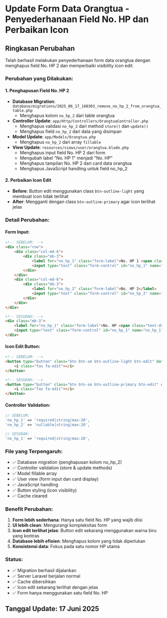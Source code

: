# Update Form Data Orangtua - Penyederhanaan Field No. HP dan Perbaikan Icon

## Ringkasan Perubahan
Telah berhasil melakukan penyederhanaan form data orangtua dengan menghapus field No. HP 2 dan memperbaiki visibility icon edit.

### Perubahan yang Dilakukan:

#### 1. Penghapusan Field No. HP 2
- **Database Migration**: `database/migrations/2025_06_17_160303_remove_no_hp_2_from_orangtua_table.php`
  - Menghapus kolom `no_hp_2` dari table orangtua
- **Controller Update**: `app/Http/Controllers/OrangtuaController.php`
  - Menghapus validasi `no_hp_2` dari method `store()` dan `update()`
  - Menghapus field `no_hp_2` dari data yang disimpan
- **Model Update**: `app/Models/Orangtua.php`
  - Menghapus `no_hp_2` dari array `fillable`
- **View Update**: `resources/views/user/orangtua.blade.php`
  - Menghapus input field No. HP 2 dari form
  - Mengubah label "No. HP 1" menjadi "No. HP"
  - Menghapus tampilan No. HP 2 dari card data orangtua
  - Menghapus JavaScript handling untuk field no_hp_2

#### 2. Perbaikan Icon Edit
- **Before**: Button edit menggunakan class `btn-outline-light` yang membuat icon tidak terlihat
- **After**: Mengganti dengan class `btn-outline-primary` agar icon terlihat jelas

### Detail Perubahan:

#### Form Input:
```html
<!-- SEBELUM: -->
<div class="row">
    <div class="col-md-6">
        <div class="mb-3">
            <label for="no_hp_1" class="form-label">No. HP 1 <span class="text-danger">*</span></label>
            <input type="text" class="form-control" id="no_hp_1" name="no_hp_1" required>
        </div>
    </div>
    <div class="col-md-6">
        <div class="mb-3">
            <label for="no_hp_2" class="form-label">No. HP 2</label>
            <input type="text" class="form-control" id="no_hp_2" name="no_hp_2">
        </div>
    </div>
</div>

<!-- SESUDAH: -->
<div class="mb-3">
    <label for="no_hp_1" class="form-label">No. HP <span class="text-danger">*</span></label>
    <input type="text" class="form-control" id="no_hp_1" name="no_hp_1" required>
</div>
```

#### Icon Edit Button:
```html
<!-- SEBELUM: -->
<button type="button" class="btn btn-sm btn-outline-light btn-edit" data-id="{{ $orangtua->id }}" title="Edit">
    <i class="fas fa-edit"></i>
</button>

<!-- SESUDAH: -->
<button type="button" class="btn btn-sm btn-outline-primary btn-edit" data-id="{{ $orangtua->id }}" title="Edit">
    <i class="fas fa-edit"></i>
</button>
```

#### Controller Validation:
```php
// SEBELUM:
'no_hp_1' => 'required|string|max:20',
'no_hp_2' => 'nullable|string|max:20',

// SESUDAH:
'no_hp_1' => 'required|string|max:20',
```

### File yang Terpengaruh:
- ✅ Database migration (penghapusan kolom no_hp_2)
- ✅ Controller validation (store & update methods)
- ✅ Model fillable array
- ✅ User view (form input dan card display)
- ✅ JavaScript handling
- ✅ Button styling (icon visibility)
- ✅ Cache cleared

### Benefit Perubahan:
1. **Form lebih sederhana**: Hanya satu field No. HP yang wajib diisi
2. **UI lebih clean**: Mengurangi kompleksitas form
3. **Icon edit terlihat jelas**: Button edit sekarang menggunakan warna biru yang kontras
4. **Database lebih efisien**: Menghapus kolom yang tidak diperlukan
5. **Konsistensi data**: Fokus pada satu nomor HP utama

### Status:
- ✅ Migration berhasil dijalankan
- ✅ Server Laravel berjalan normal
- ✅ Cache dibersihkan
- ✅ Icon edit sekarang terlihat dengan jelas
- ✅ Form hanya menggunakan satu field No. HP

## Tanggal Update: 17 Juni 2025
